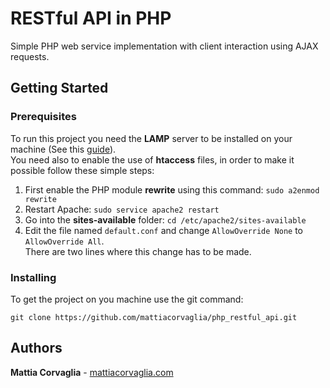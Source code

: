 # RESTful API in PHP

Simple PHP web service implementation with client interaction using AJAX requests.

## Getting Started

### Prerequisites

To run this project you need the **LAMP** server to be installed on your machine (See this [guide](http://www.mattiacorvaglia.com/install_lamp.html)).  
You need also to enable the use of **htaccess** files, in order to make it possible follow these simple steps:

1. First enable the PHP module **rewrite** using this command: `sudo a2enmod rewrite`
2. Restart Apache: `sudo service apache2 restart`
3. Go into the **sites-available** folder: `cd /etc/apache2/sites-available`
4. Edit the file named `default.conf` and change `AllowOverride None` to `AllowOverride All`.  
   There are two lines where this change has to be made.

### Installing

To get the project on you machine use the git command:
```
git clone https://github.com/mattiacorvaglia/php_restful_api.git
```

## Authors

**Mattia Corvaglia** - [mattiacorvaglia.com](http://mattiacorvaglia.com)
